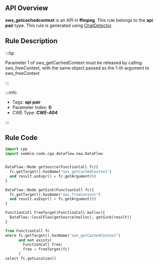 ---
---


## API Overview
**sws_getcachedcontext** is an API in **ffmpeg**. This rule belongs to the **api pair** type. This rule is generated using [ChatDetector](../../tools/ChatDetector).
## Rule Description

:::tip

Parameter 1 of sws_getCachedContext must be released by calling sws_freeContext, with the same object passed as the 1-th argument to sws_freeContext

:::

:::info

- Tags: **api pair**
- Parameter Index: **0**
- CWE Type: **CWE-404**

:::

## Rule Code
```python
import cpp
import semmle.code.cpp.dataflow.new.DataFlow


DataFlow::Node getSource(FunctionCall fc){
  fc.getTarget().hasName("sws_getCachedContext")
  and result.asExpr() = fc.getArgument(0)
}

DataFlow::Node getSink(FunctionCall fc){
  fc.getTarget().hasName("sws_freeContext")
  and result.asExpr() = fc.getArgument(0)
}

FunctionCall freeTarget(FunctionCall malloc){
  DataFlow::localFlow(getSource(malloc), getSink(result))
}

from FunctionCall fc
where fc.getTarget().hasName("sws_getCachedContext")
      and not exists(
        FunctionCall free| 
        free = freeTarget(fc)
      )
select fc.getLocation()
```